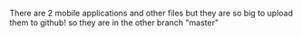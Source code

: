 There are 2 mobile applications and other files but they are so big to upload them to github! so they are in the other branch "master"
